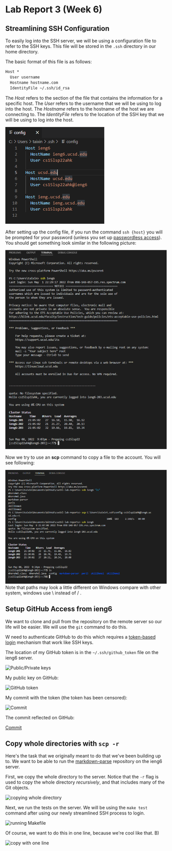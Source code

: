 # Lab Report 3 (Week 6)


## Streamlining SSH Configuration

To easily log into the SSH server, we will be using a configuration file to refer to the SSH keys. This file will be stored in the `.ssh` directory in our home directory.

The basic format of this file is as follows:

```txt
Host *
  User username
  Hostname hostname.com
  IdentityFile ~/.ssh/id_rsa
```

The *Host* refers to the section of the file that contains the information for a specific host. The *User* refers to the username that we will be using to log into the host. The *Hostname* refers to the hostname of the host we are connecting to. The *IdentityFile* refers to the location of the SSH key that we will be using to log into the host.

![SSH Configuration](config.png)


After setting up the config file, if you run the command `ssh {host}` you will be prompted for your password (unless you set up [passwordless access](https://atlae.github.io/cse15l-lab-reports/lab-report-1-week-2.html)). You should get something look similar in the following picture:

![success login](ieng6login.png)

Now we try to use an **scp** command to copy a file to the account. You will see following:

![try scp](scptest.png)
Note that paths may look a little different on Windows compare with other system, windows use \ instead of / . 

## Setup GitHub Access from ieng6

We want to clone and pull from the repository on the remote server so our life will be easier. We will use the `git` command to do this. 

W need to authenticate GitHub to do this which requires a [token-based login](https://docs.github.com/en/authentication/connecting-to-github-with-ssh/adding-a-new-ssh-key-to-your-github-account) mechanism that work like SSH keys.

The location of my GitHub token is in the `~/.ssh/github_token` file on the ieng6 server.

![Public/Private keys](images/public-private-keys.png)

My public key on GitHub:

![GitHub token](images/github-token.png)

My commit with the token (the token has been censored):

![Commit](images/commit.png)

The commit reflected on GitHub:

[Commit](https://github.com/Atlae/markdown-parse/commit/8e9c28d033f6e877b6fcc6f6f19fc81f3df55f42)

## Copy whole directories with `scp -r`

Here's the task that we originally meant to do that we've been building up to. We want to be able to run the [markdown-parse](https://github.com/Atlae/markdown-parse) repository on the ieng6 server.

First, we copy the whole directory to the server. Notice that the `-r` flag is used to copy the whole directory *recursively*, and that includes many of the Git objects.

![copying whole directory](images/scp-whole-directory.png)

Next, we run the tests on the server. We will be using the `make test` command after using our newly streamlined SSH process to login.

![running Makefile](images/running-makefile.png)

Of course, we want to do this in one line, because we're cool like that. B)

![copy with one line](images/scp-one-line.png)
